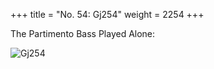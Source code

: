+++
title = "No. 54: Gj254"
weight = 2254
+++

The Partimento Bass Played Alone:

![Gj254](/img/054DurNum.jpg)
